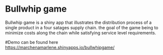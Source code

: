 # Bullwhip game
Bullwhip game is a shiny app that illustrates the distribution process of a single product in a four satages supply chain. the goal of the game being to minimize costs along the chain while satisfying service level requirements.

#Demo can be found here https://marchenamarlene.shinyapps.io/bullwhipgame/
